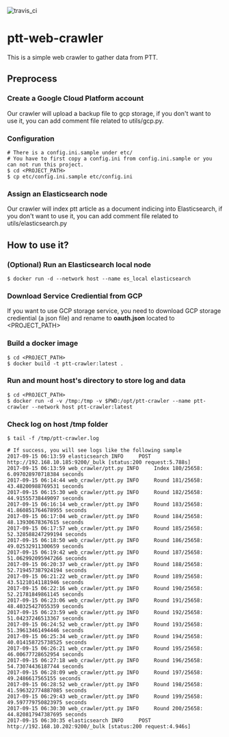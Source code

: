 ![travis_ci](https://travis-ci.org/LarryLo/ptt-web-crawler.svg?branch=master)

# ptt-web-crawler
This is a simple web crawler to gather data from PTT.

## Preprocess

### Create a Google Cloud Platform account
Our crawler will upload a backup file to gcp storage, if you don't want to use it, you can add comment file related to utils/gcp.py.
 
### Configuration
```
# There is a config.ini.sample under etc/
# You have to first copy a config.ini from config.ini.sample or you can not run this project.
$ cd <PROJECT_PATH>
$ cp etc/config.ini.sample etc/config.ini
```

### Assign an Elasticsearch node
Our crawler will index ptt article as a document indicing into Elasticsearch, if you don't want to use it, you can add comment file related to utils/elasticsearch.py

## How to use it?

### (Optional) Run an Elasticsearch local node
```
$ docker run -d --network host --name es_local elasticsearch 
```

### Download Service Crediential from GCP
If you want to use GCP storage service, you need to download GCP storage crediential (a json file) and rename to <b>oauth.json</b> located to <PROJECT_PATH>

### Build a docker image
```
$ cd <PROJECT_PATH>
$ docker build -t ptt-crawler:latest .
```

### Run and mount host's directory to store log and data
```
$ cd <PROJECT_PATH>
$ docker run -d -v /tmp:/tmp -v $PWD:/opt/ptt-crawler --name ptt-crawler --network host ptt-crawler:latest
```

### Check log on host /tmp folder
```
$ tail -f /tmp/ptt-crawler.log

# If success, you will see logs like the following sample
2017-09-15 06:13:59 elasticsearch INFO     POST http://192.168.10.185:9200/_bulk [status:200 request:5.788s]
2017-09-15 06:13:59 web_crawler/ptt.py INFO     Index 180/25658: 6.097028970718384 seconds
2017-09-15 06:14:44 web_crawler/ptt.py INFO     Round 181/25658: 43.48200988769531 seconds
2017-09-15 06:15:30 web_crawler/ptt.py INFO     Round 182/25658: 44.91555738449097 seconds
2017-09-15 06:16:14 web_crawler/ptt.py INFO     Round 183/25658: 41.860851764678955 seconds
2017-09-15 06:17:04 web_crawler/ptt.py INFO     Round 184/25658: 48.13930678367615 seconds
2017-09-15 06:17:57 web_crawler/ptt.py INFO     Round 185/25658: 52.328588247299194 seconds
2017-09-15 06:18:50 web_crawler/ptt.py INFO     Round 186/25658: 49.02532911300659 seconds
2017-09-15 06:19:42 web_crawler/ptt.py INFO     Round 187/25658: 51.062992095947266 seconds
2017-09-15 06:20:37 web_crawler/ptt.py INFO     Round 188/25658: 52.719457387924194 seconds
2017-09-15 06:21:22 web_crawler/ptt.py INFO     Round 189/25658: 43.51210141181946 seconds
2017-09-15 06:22:16 web_crawler/ptt.py INFO     Round 190/25658: 52.21781849861145 seconds
2017-09-15 06:23:06 web_crawler/ptt.py INFO     Round 191/25658: 48.40325427055359 seconds
2017-09-15 06:23:59 web_crawler/ptt.py INFO     Round 192/25658: 51.04237246513367 seconds
2017-09-15 06:24:52 web_crawler/ptt.py INFO     Round 193/25658: 51.39613461494446 seconds
2017-09-15 06:25:34 web_crawler/ptt.py INFO     Round 194/25658: 40.014158725738525 seconds
2017-09-15 06:26:21 web_crawler/ptt.py INFO     Round 195/25658: 46.00677728652954 seconds
2017-09-15 06:27:18 web_crawler/ptt.py INFO     Round 196/25658: 54.73074436187744 seconds
2017-09-15 06:28:09 web_crawler/ptt.py INFO     Round 197/25658: 49.2486617565155 seconds
2017-09-15 06:28:52 web_crawler/ptt.py INFO     Round 198/25658: 41.596322774887085 seconds
2017-09-15 06:29:43 web_crawler/ptt.py INFO     Round 199/25658: 49.597779750823975 seconds
2017-09-15 06:30:30 web_crawler/ptt.py INFO     Round 200/25658: 44.820817947387695 seconds
2017-09-15 06:30:35 elasticsearch INFO     POST http://192.168.10.202:9200/_bulk [status:200 request:4.946s]
```
